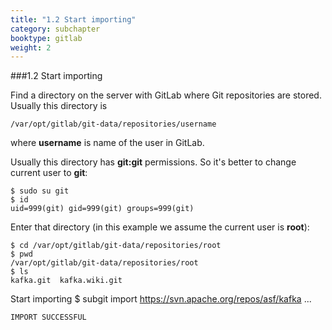 ```yaml
---
title: "1.2 Start importing"
category: subchapter
booktype: gitlab
weight: 2
---
```


###1.2 Start importing

Find a directory on the server with GitLab where Git repositories are stored. Usually this directory is

    /var/opt/gitlab/git-data/repositories/username

where **username** is name of the user in GitLab.

Usually this directory has **git:git** permissions. So it's better to change current user to **git**:

    $ sudo su git
    $ id
    uid=999(git) gid=999(git) groups=999(git)

Enter that directory (in this example we assume the current user is **root**):

    $ cd /var/opt/gitlab/git-data/repositories/root
    $ pwd
    /var/opt/gitlab/git-data/repositories/root
    $ ls
    kafka.git  kafka.wiki.git

Start importing
    $ subgit import https://svn.apache.org/repos/asf/kafka 
    ...
                                                                                                                                                                                                                                      
    IMPORT SUCCESSFUL

[](#up)